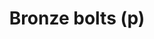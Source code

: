 ---
layout: item
title: Bronze bolts (p)
item-id: 878
datatable: true
id: 878
name: "Bronze bolts (p)"
members: true
lowalch: 0
highalch: 0
examine: "Some poisoned bronze bolts."
monsters:
  - id: 530
    name: "Tribesman"
    members: true
    combat_level: 32
    wiki_url: "https://oldschool.runescape.wiki/w/Tribesman"
    drops:
      - quantity: "4"
        rarity: 0.014492753623188406
    image: ""
---